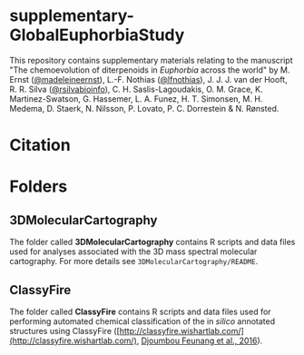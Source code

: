 # supplementary-GlobalEuphorbiaStudy

This repository contains supplementary materials relating to the manuscript 
"The chemoevolution of diterpenoids in <i>Euphorbia</i> across the world" by M. Ernst ([@madeleineernst](https://github.com/madeleineernst)), L.-F. Nothias ([@lfnothias](https://github.com/lfnothias)), J. J. J. van der Hooft, R. R. Silva ([@rsilvabioinfo](https://github.com/rsilvabioinfo)), C. H. Saslis-Lagoudakis, 
O.  M. Grace, K. Martinez-Swatson, G. Hassemer, L. A. Funez, H. T. Simonsen, M. H. Medema, 
D. Staerk, N. Nilsson, P. Lovato, P. C. Dorrestein & N. Rønsted.

# Citation


# Folders

## 3DMolecularCartography

The folder called **3DMolecularCartography** contains R scripts and data files used for analyses associated with the 3D mass spectral molecular cartography. For more details see `3DMolecularCartography/README`.


## ClassyFire

The folder called **ClassyFire** contains R scripts and data files used for performing automated chemical classification of the in <i>silico</i> annotated structures using ClassyFire ([http://classyfire.wishartlab.com/](http://classyfire.wishartlab.com/), [Djoumbou Feunang et al., 2016](https://jcheminf.springeropen.com/articles/10.1186/s13321-016-0174-y)).

